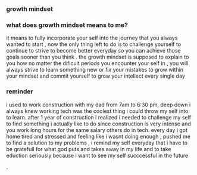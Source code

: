 ### growth mindset 

### what does growth mindset means to me?
it means to fully incorporate your self into the journey that you always wanted to start , now the only thing left to do is to challenge yourself to continue to strive to become better everyday so you can achieve those goals sooner than you think . the growth mindset is supposed to explain to you how no matter the dificult periods you encounter your self in , you will always strive to learn something new or fix your mistakes to grow within your mindset and commit yourself to grow your intellect every single day

### reminder
i used to work construction with my dad from 7am to 6:30 pm, deep down i always knew working tech was the coolest thing i could throw my self into to learn. after  1 year of construction i realized i needed to challenge my self to find something i actually like to do since construction is very intense and you work long hours for the same salary others do in tech. every day i got home tired and stressed and feeling like i wasnt doing enough , pushed me to find a solution to my problems , i remind my self everyday that i have to be gratefull for what god puts and takes away in my life and to take eduction seriously because i want to see my self succcessful in the future

 .
